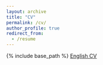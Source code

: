 ```yaml
---
layout: archive
title: "CV"
permalink: /cv/
author_profile: true
redirect_from:
  - /resume
---
```


{% include base_path %}
[English CV](https://wysoczanska.github.io/files/CV_EN.pdf)

